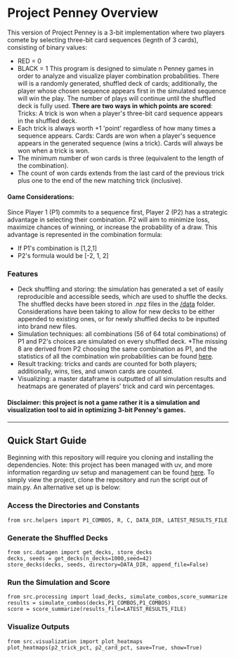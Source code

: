 # **Project Penney Overview**

This version of Project Penney is a 3-bit implementation where two players comete by selecting three-bit card sequences (legnth of 3 cards), consisting of binary values:
- RED = 0
- BLACK = 1
This program is designed to simulate n Penney games in order to analyze and visualize player combination probabilities. There will is a randomly generated, shuffled deck of cards; additionally, the player whose chosen sequence appears first in the simulated sequence will win the play. The number of plays will continue until the shuffled deck is fully used. **There are two ways in which points are scored**:
Tricks: A trick is won when a player's three-bit card sequence appears in the shuffled deck.
- Each trick is always worth +1 'point' regardless of how many times a sequence appears.
Cards: Cards are won when a player's sequence appears in the generated sequence (wins a trick). Cards will always be won when a trick is won.
- The minimum number of won cards is three (equivalent to the length of the combination).
- The count of won cards extends from the last card of the previous trick plus one to the end of the new matching trick (inclusive).

#### Game Considerations:
Since Player 1 (P1) commits to a sequence first, Player 2 (P2) has a strategic advantage in selecting their combination. P2 will aim to minimize loss, maximize chances of winning, or increase the probability of a draw. This advantage is represented in the combination formula:
- If P1's combination is [1,2,1]
- P2's formula would be [-2, 1, 2]

### Features
- Deck shuffling and storing: the simulation has generated a set of easily reproducible and accessible seeds, which are used to shuffle the decks. The shuffled decks have been stored in .npz files in the [/data](https://github.com/mrsanford/Project-Penney/tree/main/data) folder. Considerations have been taking to allow for new decks to be either appended to existing ones, or for newly shuffled decks to be inputted into brand new files.
- Simulation techniques: all combinations (56 of 64 total combinations) of P1 and P2's choices are simulated on every shuffled deck. *The missing 8 are derived from P2 choosing the same combination as P1, and the statistics of all the combination win probabilities can be found [here](https://en.wikipedia.org/wiki/Penney%27s_game#/media/File:Penney_game_graphs.svg).
- Result tracking: tricks and cards are counted for both players; additionally, wins, ties, and unwon cards are counted.
- Visualizing: a master dataframe is outputted of all simulation results and heatmaps are generated of players' trick and card win percentages.

#### Disclaimer: this project is not a game rather it is a simulation and visualization tool to aid in optimizing 3-bit Penney's games. 

--- 

## **Quick Start Guide**
Beginning with this repository will require you cloning  and installing the dependencies. Note: this project has been managed with uv, and more information regarding uv setup and management can be found [here](https://docs.astral.sh/uv/getting-started/installation/). To simply view the project, clone the repository and run the script out of main.py. An alternative set up is below:

### Access the Directories and Constants
```
from src.helpers import P1_COMBOS, R, C, DATA_DIR, LATEST_RESULTS_FILE
```
### Generate the Shuffled Decks
```
from src.datagen import get_decks, store_decks
decks, seeds = get_decks(n_decks=1000,seed=42)
store_decks(decks, seeds, directory=DATA_DIR, append_file=False)
```
### Run the Simulation and Score
```
from src.processing import load_decks, simulate_combos,score_summarize
results = simulate_combos(decks,P1_COMBOS,P1_COMBOS)
score = score_summarize(results_file=LATEST_RESULTS_FILE)
```
### Visualize Outputs
```
from src.visualization import plot_heatmaps
plot_heatmaps(p2_trick_pct, p2_card_pct, save=True, show=True)
```
